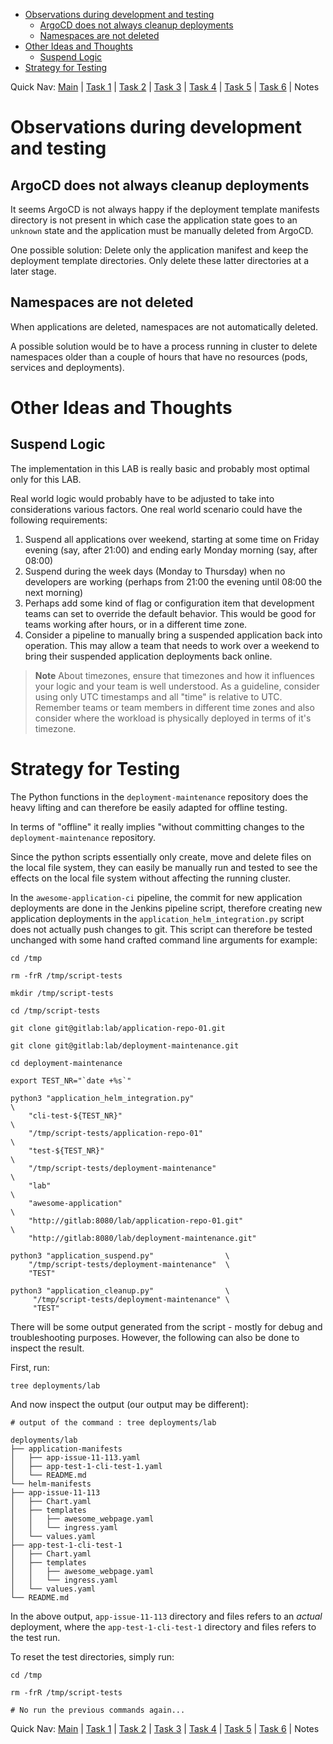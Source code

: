 
- [Observations during development and testing](#observations-during-development-and-testing)
  - [ArgoCD does not always cleanup deployments](#argocd-does-not-always-cleanup-deployments)
  - [Namespaces are not deleted](#namespaces-are-not-deleted)
- [Other Ideas and Thoughts](#other-ideas-and-thoughts)
  - [Suspend Logic](#suspend-logic)
- [Strategy for Testing](#strategy-for-testing)

Quick Nav: [Main](./README.md) | [Task 1](./task_01_deploy_k3s.md) | [Task 2](./task_02_deploy_argocd_in_kubernetes.md) | [Task 3](./task_03_deploy_gitlab_docker.md) | [Task 4](./task_04_deploy_jenkins_docker.md) | [Task 5](./task_05_integrate_jenkins_and_gitlab.md) | [Task 6](./task_06_setup_jenkins_build_for_test_application.md) | Notes

# Observations during development and testing

## ArgoCD does not always cleanup deployments

It seems ArgoCD is not always happy if the deployment template manifests directory is not present in which case the application state goes to an `unknown` state and the application must be manually deleted from ArgoCD.

One possible solution: Delete only the application manifest and keep the deployment template directories. Only delete these latter directories at a later stage.

## Namespaces are not deleted

When applications are deleted, namespaces are not automatically deleted. 

A possible solution would be to have a process running in cluster to delete namespaces older than a couple of hours that have no resources (pods, services and deployments).

# Other Ideas and Thoughts

## Suspend Logic

The implementation in this LAB is really basic and probably most optimal only for this LAB.

Real world logic would probably have to be adjusted to take into considerations various factors. One real world scenario could have the following requirements:

1. Suspend all applications over weekend, starting at some time on Friday evening (say, after 21:00) and ending early Monday morning (say, after 08:00)
2. Suspend during the week days (Monday to Thursday) when no developers are working (perhaps from 21:00 the evening until 08:00 the next morning)
3. Perhaps add some kind of flag or configuration item that development teams can set to override the default behavior. This would be good for teams working after hours, or in a different time zone.
4. Consider a pipeline to manually bring a suspended application back into operation. This may allow a team that needs to work over a weekend to bring their suspended application deployments back online.

> **Note**
> About timezones, ensure that timezones and how it influences your logic and your team is well understood. As a guideline, consider using only UTC timestamps and all "time" is relative to UTC. Remember teams or team members in different time zones and also consider where the workload is physically deployed in terms of it's timezone.

# Strategy for Testing

The Python functions in the `deployment-maintenance` repository does the heavy lifting and can therefore be easily adapted for offline testing.

In terms of "offline" it really implies "without committing changes to the `deployment-maintenance` repository.

Since the python scripts essentially only create, move and delete files on the local file system, they can easily be manually run and tested to see the effects on the local file system without affecting the running cluster. 

In the `awesome-application-ci` pipeline, the commit for new application deployments are done in the Jenkins pipeline script, therefore creating new application deployments in the `application_helm_integration.py` script does not actually push changes to git. This script can therefore be tested unchanged with some hand crafted command line arguments for example:

```shell
cd /tmp

rm -frR /tmp/script-tests

mkdir /tmp/script-tests

cd /tmp/script-tests

git clone git@gitlab:lab/application-repo-01.git 

git clone git@gitlab:lab/deployment-maintenance.git 

cd deployment-maintenance

export TEST_NR="`date +%s`"

python3 "application_helm_integration.py"                             \
    "cli-test-${TEST_NR}"                                             \
    "/tmp/script-tests/application-repo-01"                           \
    "test-${TEST_NR}"                                                 \
    "/tmp/script-tests/deployment-maintenance"                        \
    "lab"                                                             \
    "awesome-application"                                             \
    "http://gitlab:8080/lab/application-repo-01.git"                  \
    "http://gitlab:8080/lab/deployment-maintenance.git"

python3 "application_suspend.py"                \
    "/tmp/script-tests/deployment-maintenance"  \
    "TEST"

python3 "application_cleanup.py"                \
     "/tmp/script-tests/deployment-maintenance" \
     "TEST"
```

There will be some output generated from the script - mostly for debug and troubleshooting purposes. However, the following can also be done to inspect the result.

First, run:

```shell
tree deployments/lab
```

And now inspect the output (our output may be different):

```text
# output of the command : tree deployments/lab

deployments/lab
├── application-manifests
│   ├── app-issue-11-113.yaml
│   ├── app-test-1-cli-test-1.yaml
│   └── README.md
└── helm-manifests
├── app-issue-11-113
│   ├── Chart.yaml
│   ├── templates
│   │   ├── awesome_webpage.yaml
│   │   └── ingress.yaml
│   └── values.yaml
├── app-test-1-cli-test-1
│   ├── Chart.yaml
│   ├── templates
│   │   ├── awesome_webpage.yaml
│   │   └── ingress.yaml
│   └── values.yaml
└── README.md
```

In the above output, `app-issue-11-113` directory and files refers to an _actual_ deployment, where the `app-test-1-cli-test-1` directory and files refers to the test run.

To reset the test directories, simply run:

```shell
cd /tmp

rm -frR /tmp/script-tests

# No run the previous commands again...
```

Quick Nav: [Main](./README.md) | [Task 1](./task_01_deploy_k3s.md) | [Task 2](./task_02_deploy_argocd_in_kubernetes.md) | [Task 3](./task_03_deploy_gitlab_docker.md) | [Task 4](./task_04_deploy_jenkins_docker.md) | [Task 5](./task_05_integrate_jenkins_and_gitlab.md) | [Task 6](./task_06_setup_jenkins_build_for_test_application.md) | Notes